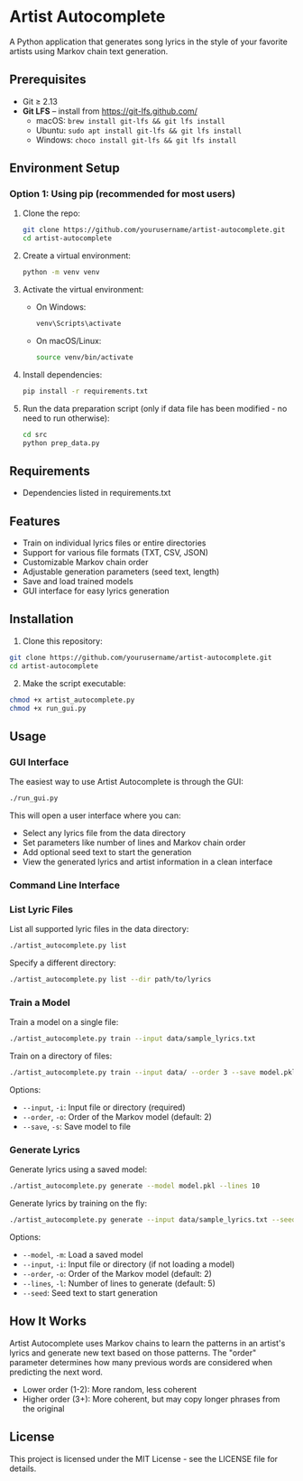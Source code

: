 # Artist Autocomplete

A Python application that generates song lyrics in the style of your favorite artists using Markov chain text generation.

## Prerequisites

- Git ≥ 2.13  
- **Git LFS** – install from https://git-lfs.github.com/  
  - macOS: `brew install git-lfs && git lfs install`  
  - Ubuntu: `sudo apt install git-lfs && git lfs install`  
  - Windows: `choco install git-lfs && git lfs install`

## Environment Setup

### Option 1: Using pip (recommended for most users)

1. Clone the repo:
   ```bash
   git clone https://github.com/yourusername/artist-autocomplete.git
   cd artist-autocomplete
   ```

2. Create a virtual environment:
   ```bash
   python -m venv venv
   ```

3. Activate the virtual environment:
   - On Windows:
     ```bash
     venv\Scripts\activate
     ```
   - On macOS/Linux:
     ```bash
     source venv/bin/activate
     ```

4. Install dependencies:
   ```bash
   pip install -r requirements.txt
   ```

5. Run the data preparation script (only if data file has been modified - no need to run otherwise):

   ```bash
   cd src
   python prep_data.py

## Requirements
- Dependencies listed in requirements.txt

## Features

- Train on individual lyrics files or entire directories
- Support for various file formats (TXT, CSV, JSON)
- Customizable Markov chain order
- Adjustable generation parameters (seed text, length)
- Save and load trained models
- GUI interface for easy lyrics generation

## Installation

1. Clone this repository:
```bash
git clone https://github.com/yourusername/artist-autocomplete.git
cd artist-autocomplete
```

2. Make the script executable:
```bash
chmod +x artist_autocomplete.py
chmod +x run_gui.py
```

## Usage

### GUI Interface

The easiest way to use Artist Autocomplete is through the GUI:

```bash
./run_gui.py
```

This will open a user interface where you can:
- Select any lyrics file from the data directory
- Set parameters like number of lines and Markov chain order
- Add optional seed text to start the generation
- View the generated lyrics and artist information in a clean interface

### Command Line Interface

### List Lyric Files

List all supported lyric files in the data directory:

```bash
./artist_autocomplete.py list
```

Specify a different directory:

```bash
./artist_autocomplete.py list --dir path/to/lyrics
```

### Train a Model

Train a model on a single file:

```bash
./artist_autocomplete.py train --input data/sample_lyrics.txt
```

Train on a directory of files:

```bash
./artist_autocomplete.py train --input data/ --order 3 --save model.pkl
```

Options:
- `--input`, `-i`: Input file or directory (required)
- `--order`, `-o`: Order of the Markov model (default: 2)
- `--save`, `-s`: Save model to file

### Generate Lyrics

Generate lyrics using a saved model:

```bash
./artist_autocomplete.py generate --model model.pkl --lines 10
```

Generate lyrics by training on the fly:

```bash
./artist_autocomplete.py generate --input data/sample_lyrics.txt --seed "I want to"
```

Options:
- `--model`, `-m`: Load a saved model
- `--input`, `-i`: Input file or directory (if not loading a model)
- `--order`, `-o`: Order of the Markov model (default: 2)
- `--lines`, `-l`: Number of lines to generate (default: 5)
- `--seed`: Seed text to start generation

## How It Works

Artist Autocomplete uses Markov chains to learn the patterns in an artist's lyrics and generate new text based on those patterns. The "order" parameter determines how many previous words are considered when predicting the next word.

- Lower order (1-2): More random, less coherent
- Higher order (3+): More coherent, but may copy longer phrases from the original

## License

This project is licensed under the MIT License - see the LICENSE file for details.